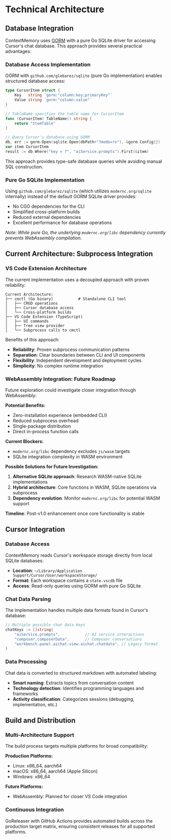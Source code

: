 # Technical Architecture

## Database Integration

ContextMemory uses [GORM](https://gorm.io/) with a pure Go SQLite driver for accessing Cursor's chat database. This approach provides several practical advantages:

### Database Access Implementation

GORM with `github.com/glebarez/sqlite` (pure Go implementation) enables structured database access:

```go
type CursorItem struct {
    Key   string `gorm:"column:key;primaryKey"`
    Value string `gorm:"column:value"`
}

// TableName specifies the table name for CursorItem
func (CursorItem) TableName() string {
    return "ItemTable"
}

// Query Cursor's database using GORM
db, err := gorm.Open(sqlite.Open(dbPath+"?mode=ro"), &gorm.Config{})
var item CursorItem
result := db.Where("key = ?", "aiService.prompts").First(&item)
```

This approach provides type-safe database queries while avoiding manual SQL construction.

### Pure Go SQLite Implementation

Using `github.com/glebarez/sqlite` (which utilizes `modernc.org/sqlite` internally) instead of the default GORM SQLite driver provides:

- No CGO dependencies for the CLI
- Simplified cross-platform builds
- Reduced external dependencies
- Excellent performance for database operations

*Note: While pure Go, the underlying `modernc.org/libc` dependency currently prevents WebAssembly compilation.*

## Current Architecture: Subprocess Integration

### VS Code Extension Architecture

The current implementation uses a decoupled approach with proven reliability:

```
Current Architecture:
├── cmctl (Go binary)           # Standalone CLI tool
│   ├── CRUD operations
│   ├── Cursor database access
│   └── Cross-platform builds
├── VS Code Extension (TypeScript)
│   ├── UI commands
│   ├── Tree view provider
│   └── Subprocess calls to cmctl
```

Benefits of this approach:
- **Reliability**: Proven subprocess communication patterns
- **Separation**: Clear boundaries between CLI and UI components  
- **Flexibility**: Independent development and deployment cycles
- **Simplicity**: No complex runtime integration

### WebAssembly Integration: Future Roadmap

Future exploration could investigate closer integration through WebAssembly:

**Potential Benefits:**
- Zero-installation experience (embedded CLI)
- Reduced subprocess overhead
- Single-package distribution
- Direct in-process function calls

**Current Blockers:**
- `modernc.org/libc` dependency excludes `js/wasm` targets
- SQLite integration complexity in WASM environment

**Possible Solutions for Future Investigation:**
1. **Alternative SQLite approach**: Research WASM-native SQLite implementations
2. **Hybrid architecture**: Core functions in WASM, SQLite operations via subprocess
3. **Dependency evolution**: Monitor `modernc.org/libc` for potential WASM support

**Timeline**: Post-v1.0 enhancement once core functionality is stable

## Cursor Integration

### Database Access

ContextMemory reads Cursor's workspace storage directly from local SQLite databases:

- **Location**: `~/Library/Application Support/Cursor/User/workspaceStorage/`
- **Format**: Each workspace contains a `state.vscdb` file
- **Access**: Read-only queries using GORM with pure Go SQLite

### Chat Data Parsing

The implementation handles multiple data formats found in Cursor's database:

```go
// Multiple possible chat data keys
chatKeys := []string{
    "aiService.prompts",           // AI service interactions
    "composer.composerData",       // Composer conversations  
    "workbench.panel.aichat.view.aichat.chatdata", // Legacy format
}
```

### Data Processing

Chat data is converted to structured markdown with automated labeling:

- **Smart naming**: Extracts topics from conversation content
- **Technology detection**: Identifies programming languages and frameworks
- **Activity classification**: Categorizes sessions (debugging, implementation, etc.)

## Build and Distribution

### Multi-Architecture Support

The build process targets multiple platforms for broad compatibility:

**Production Platforms:**
- Linux: x86_64, aarch64
- macOS: x86_64, aarch64 (Apple Silicon)
- Windows: x86_64

**Future Platforms:**
- WebAssembly: Planned for closer VS Code integration

### Continuous Integration

GoReleaser with GitHub Actions provides automated builds across the production target matrix, ensuring consistent releases for all supported platforms.
